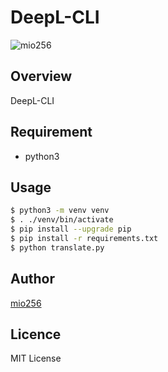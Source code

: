 # DeepL-CLI

![mio256](https://avatars.githubusercontent.com/u/71450182)

## Overview

DeepL-CLI

## Requirement

- python3

## Usage

```sh
$ python3 -m venv venv
$ . ./venv/bin/activate
$ pip install --upgrade pip
$ pip install -r requirements.txt
$ python translate.py
```

## Author

[mio256](https://github.com/mio256)

## Licence

MIT License
